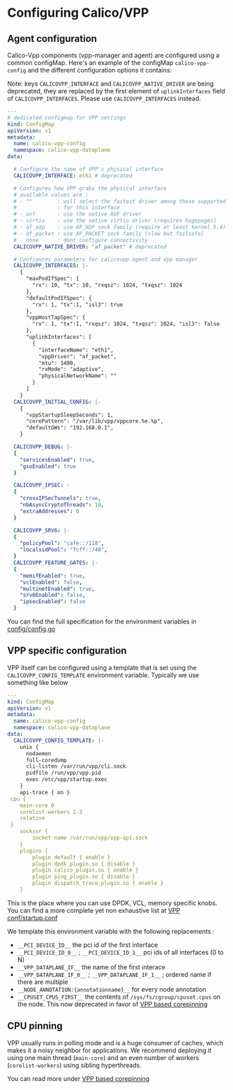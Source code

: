 # Configuring Calico/VPP

## Agent configuration

Calico-Vpp components (vpp-manager and agent) are configured using a common
configMap. Here's an example of the configMap `calico-vpp-config` and the
different configuration options it contains:

Note: keys `CALICOVPP_INTERFACE` and `CALICOVPP_NATIVE_DRIVER` are being
deprecated, they are replaced by the first element of `uplinkInterfaces`
field of `CALICOVPP_INTERFACES`.
Please use `CALICOVPP_INTERFACES` instead.

````yaml
---
# dedicated configmap for VPP settings
kind: ConfigMap
apiVersion: v1
metadata:
  name: calico-vpp-config
  namespace: calico-vpp-dataplane
data:

  # Configure the name of VPP's physical interface
  CALICOVPP_INTERFACE: eth1 # deprecated

  # Configures how VPP grabs the physical interface
  # available values are :
  # - ""        : will select the fastest driver among those supported 
  #             : for this interface
  # - avf       : use the native AVF driver
  # - virtio    : use the native virtio driver (requires hugepages)
  # - af_xdp    : use AF_XDP sock family (require at least kernel 5.4)
  # - af_packet : use AF_PACKET sock family (slow but failsafe)
  # - none      : dont configure connectivity
  CALICOVPP_NATIVE_DRIVER: "af_packet" # deprecated

  # Configures parameters for calicovpp agent and vpp manager
  CALICOVPP_INTERFACES: |-
    {
      "maxPodIfSpec": {
        "rx": 10, "tx": 10, "rxqsz": 1024, "txqsz": 1024
      },
      "defaultPodIfSpec": {
        "rx": 1, "tx":1, "isl3": true
      },
      "vppHostTapSpec": {
        "rx": 1, "tx":1, "rxqsz": 1024, "txqsz": 1024, "isl3": false
      },
      "uplinkInterfaces": [
        {
          "interfaceName": "eth1",
          "vppDriver": "af_packet",
          "mtu": 1400,
          "rxMode": "adaptive",
          "physicalNetworkName": ""
        }
      ]
    }
  CALICOVPP_INITIAL_CONFIG: |-
    {
      "vppStartupSleepSeconds": 1,
      "corePattern": "/var/lib/vpp/vppcore.%e.%p",
      "defaultGWs": "192.168.0.1",
    }

  CALICOVPP_DEBUG: |-
  {
    "servicesEnabled": true,
    "gsoEnabled": true
  }

  CALICOVPP_IPSEC: -
  {
    "crossIPSecTunnels": true,
    "nbAsyncCryptoThreads": 10,
    "extraAddresses": 0
  }

  CALICOVPP_SRV6: |-
  {
    "policyPool": "cafe::/118",
    "localsidPool": "fcff::/48",
  }
  CALICOVPP_FEATURE_GATES: |-
  {
    "memifEnabled": true,
    "vclEnabled": false,
    "multinetEnabled": true,
    "srv6Enabled": false,
    "ipsecEnabled": false
  }
````

You can find the full specification for the environment variables
in [config/config.go](https://github.com/projectcalico/vpp-dataplane/blob/master/config/config.go)

## VPP specific configuration

VPP itself can be configured using a template that is set using
the ``CALICOVPP_CONFIG_TEMPLATE`` environment variable. Typically
we use something like below

````yaml
---
kind: ConfigMap
apiVersion: v1
metadata:
  name: calico-vpp-config
  namespace: calico-vpp-dataplane
data:
  CALICOVPP_CONFIG_TEMPLATE: |-
    unix {
      nodaemon
      full-coredump
      cli-listen /var/run/vpp/cli.sock
      pidfile /run/vpp/vpp.pid
      exec /etc/vpp/startup.exec
    }
    api-trace { on }
 cpu {
    main-core 0
    corelist-workers 2-3
    relative
 }
    socksvr {
        socket-name /var/run/vpp/vpp-api.sock
    }
    plugins {
        plugin default { enable }
        plugin dpdk_plugin.so { disable }
        plugin calico_plugin.so { enable }
        plugin ping_plugin.so { disable }
        plugin dispatch_trace_plugin.so { enable }
    }
````

This is the place where you can use DPDK, VCL, memory specific
knobs. You can find a more complete yet non exhaustive list
at [VPP conf/startup.conf](https://github.com/FDio/vpp/blob/master/src/vpp/conf/startup.conf)

We template this environment variable with the following replacements :

- ``__PCI_DEVICE_ID__`` the pci id of the first interface
- ``__PCI_DEVICE_ID_0__`` ; ``__PCI_DEVICE_ID_1__`` pci ids of all
interfaces (0 to N)
- ``__VPP_DATAPLANE_IF__`` the name of the first interace
- ``__VPP_DATAPLANE_IF_0__`` ; ``__VPP_DATAPLANE_IF_1__`` ; ordered name
if there are multiple
- ``__NODE_ANNOTATION:{annotationname}__`` for every node annotation
- ``__CPUSET_CPUS_FIRST__`` the contents of ``/sys/fs/cgroup/cpuset.cpus``
on the node. This now deprecated in favor of [VPP based corepinning](corepinning.md)

## CPU pinning

VPP usually runs in polling mode and is a huge consumer of caches,
which makes it a noisy neighbor for applications.
We recommend deploying it using one main thread (``main-core``) and an
even number of workers (``corelist-workers``) using sibling hyperthreads.

You can read more under [VPP based corepinning](corepinning.md)
